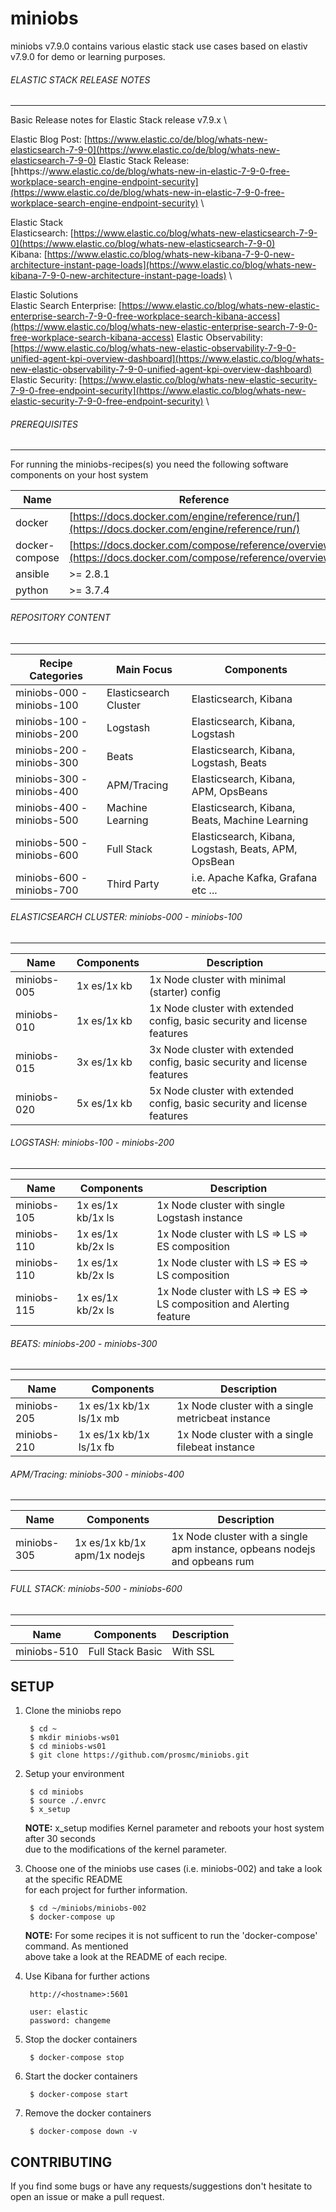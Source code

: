 # miniobs

miniobs v7.9.0 contains various elastic stack use cases based on elastiv v7.9.0 for demo or learning purposes.

###### ELASTIC STACK RELEASE NOTES
---
Basic Release notes for Elastic Stack release v7.9.x \

Elastic Blog Post: [https://www.elastic.co/de/blog/whats-new-elasticsearch-7-9-0](https://www.elastic.co/de/blog/whats-new-elasticsearch-7-9-0)
Elastic Stack Release: [hhttps://www.elastic.co/de/blog/whats-new-in-elastic-7-9-0-free-workplace-search-engine-endpoint-security](https://www.elastic.co/de/blog/whats-new-in-elastic-7-9-0-free-workplace-search-engine-endpoint-security) \

Elastic Stack \
Elasticsearch: [https://www.elastic.co/blog/whats-new-elasticsearch-7-9-0](https://www.elastic.co/blog/whats-new-elasticsearch-7-9-0) \
Kibana: [https://www.elastic.co/blog/whats-new-kibana-7-9-0-new-architecture-instant-page-loads](https://www.elastic.co/blog/whats-new-kibana-7-9-0-new-architecture-instant-page-loads) \

Elastic Solutions \
Elastic Search Enterprise: [https://www.elastic.co/blog/whats-new-elastic-enterprise-search-7-9-0-free-workplace-search-kibana-access](https://www.elastic.co/blog/whats-new-elastic-enterprise-search-7-9-0-free-workplace-search-kibana-access)
Elastic Observability: [https://www.elastic.co/blog/whats-new-elastic-observability-7-9-0-unified-agent-kpi-overview-dashboard](https://www.elastic.co/blog/whats-new-elastic-observability-7-9-0-unified-agent-kpi-overview-dashboard) \
Elastic Security: [https://www.elastic.co/blog/whats-new-elastic-security-7-9-0-free-endpoint-security](https://www.elastic.co/blog/whats-new-elastic-security-7-9-0-free-endpoint-security) \


###### PREREQUISITES
---
For running the miniobs-recipes(s) you need the following software components on your host system

Name           | Reference    
-------------- | --------------- 
docker         | [https://docs.docker.com/engine/reference/run/](https://docs.docker.com/engine/reference/run/)
docker-compose | [https://docs.docker.com/compose/reference/overview/](https://docs.docker.com/compose/reference/overview/)
ansible        | >= 2.8.1
python         | >= 3.7.4

###### REPOSITORY CONTENT
---

Recipe Categories         | Main Focus             | Components
--------------------------|------------------------|-----------------------------------------------------------------------
miniobs-000 - miniobs-100 | Elasticsearch Cluster  | Elasticsearch, Kibana
miniobs-100 - miniobs-200 | Logstash               | Elasticsearch, Kibana, Logstash
miniobs-200 - miniobs-300 | Beats                  | Elasticsearch, Kibana, Logstash, Beats
miniobs-300 - miniobs-400 | APM/Tracing            | Elasticsearch, Kibana, APM, OpsBeans
miniobs-400 - miniobs-500 | Machine Learning       | Elasticsearch, Kibana, Beats, Machine Learning
miniobs-500 - miniobs-600 | Full Stack             | Elasticsearch, Kibana, Logstash, Beats, APM, OpsBean
miniobs-600 - miniobs-700 | Third Party            | i.e. Apache Kafka, Grafana etc ...

###### ELASTICSEARCH CLUSTER: miniobs-000 - miniobs-100 
---

Name         | Components                   | Description
-------------|------------------------------|------------------------------------------------------------------------------------------
miniobs-005  | 1x es/1x kb                  | 1x Node cluster with minimal (starter) config 
miniobs-010  | 1x es/1x kb                  | 1x Node cluster with extended config, basic security and license features
miniobs-015  | 3x es/1x kb                  | 3x Node cluster with extended config, basic security and license features
miniobs-020  | 5x es/1x kb                  | 5x Node cluster with extended config, basic security and license features


###### LOGSTASH: miniobs-100 - miniobs-200
---

Name         | Components                   | Description
-------------|------------------------------|------------------------------------------------------------------------------------------
miniobs-105  | 1x es/1x kb/1x ls            | 1x Node cluster with single Logstash instance
miniobs-110  | 1x es/1x kb/2x ls            | 1x Node cluster with LS => LS => ES composition
miniobs-110  | 1x es/1x kb/2x ls            | 1x Node cluster with LS => ES => LS composition
miniobs-115  | 1x es/1x kb/2x ls            | 1x Node cluster with LS => ES => LS composition and Alerting feature


###### BEATS: miniobs-200 - miniobs-300
---
Name         | Components                   | Description
-------------|------------------------------|------------------------------------------------------------------------------------------
miniobs-205  | 1x es/1x kb/1x ls/1x mb      | 1x Node cluster with a single metricbeat instance
miniobs-210  | 1x es/1x kb/1x ls/1x fb      | 1x Node cluster with a single filebeat instance


###### APM/Tracing: miniobs-300 - miniobs-400
---
Name         | Components                   | Description
-------------|------------------------------|------------------------------------------------------------------------------------------
miniobs-305  | 1x es/1x kb/1x apm/1x nodejs | 1x Node cluster with a single apm instance, opbeans nodejs and opbeans rum


###### FULL STACK: miniobs-500 - miniobs-600
---
Name         | Components                   | Description
-------------|------------------------------|------------------------------------------------------------------------------------------
miniobs-510  | Full Stack Basic             | With SSL


SETUP
---

1. Clone the miniobs repo

        $ cd ~
        $ mkdir miniobs-ws01
        $ cd miniobs-ws01
        $ git clone https://github.com/prosmc/miniobs.git

2. Setup your environment

        $ cd miniobs
        $ source ./.envrc
        $ x_setup

    **NOTE:** x_setup modifies Kernel parameter and reboots your host system after 30 seconds\
    due to the modifications of the kernel parameter.
      
3. Choose one of the miniobs use cases (i.e. miniobs-002) and take a look at the specific README\
   for each project for further information.

        $ cd ~/miniobs/miniobs-002
        $ docker-compose up

   **NOTE:** For some recipes it is not sufficent to run the 'docker-compose' command. As mentioned\
   above take a look at the README of each recipe.

4. Use Kibana for further actions

        http://<hostname>:5601

        user: elastic
        password: changeme

5. Stop the docker containers

        $ docker-compose stop

6. Start the docker containers

        $ docker-compose start  

5. Remove the docker containers

        $ docker-compose down -v

CONTRIBUTING
---
If you find some bugs or have any requests/suggestions don't hesitate to open an issue or make a pull request.
